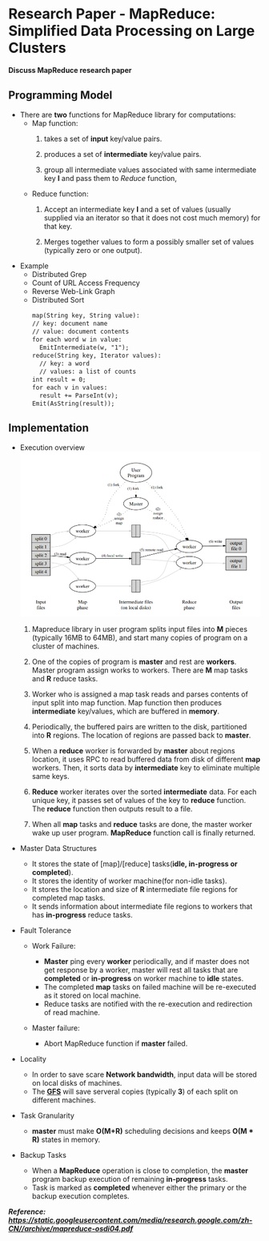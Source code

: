 # Research Paper - MapReduce: Simplified Data Processing on Large Clusters

**Discuss MapReduce research paper**
<!--more-->
## Programming Model
* There are **two** functions for MapReduce library for computations:
  * Map function:
    1. takes a set of **input** key/value pairs.

    2. produces a set of **intermediate** key/value pairs.

    3. group all intermediate values associated with same intermediate key **I** and pass them to *Reduce* function,
  * Reduce function:
    1. Accept an intermediate key **I** and a set of values (usually supplied via an iterator so that it does not cost much memory) for that key.

    2. Merges together values to form a possibly smaller set of values (typically zero or one output).
* Example
  * Distributed Grep
  * Count of URL Access Frequency
  * Reverse Web-Link Graph
  * Distributed Sort
    ```pseudo
    map(String key, String value):
    // key: document name
    // value: document contents
    for each word w in value:
      EmitIntermediate(w, "1");
    reduce(String key, Iterator values):
      // key: a word
      // values: a list of counts
    int result = 0;
    for each v in values:
      result += ParseInt(v);
    Emit(AsString(result));
    ```
## Implementation
* Execution overview
  ![Alt text](https://github.com/ArberSephirotheca/czy.github.io/raw/master/mapreduce/execution.png "Execution overview")
  1. Mapreduce library in user program splits input files into **M** pieces (typically 16MB to 64MB),
    and start many copies of program on a cluster of machines.

  2. One of the copies of program is **master** and rest are **workers**. Master program assign works to workers.
    There are **M** map tasks and **R** reduce tasks.

  3. Worker who is assigned a map task reads and parses contents of input split into map function.
    Map function then produces **intermediate** key/values, which are buffered in **memory**.
  
  4. Periodically, the buffered pairs are written to the disk, partitioned into **R** regions.
    The location of regions are passed back to **master**.

  5. When a **reduce** worker is forwarded by **master** about regions location,
    it uses RPC to read buffered data from disk of different **map** workers.
    Then, it sorts data by **intermediate** key to eliminate multiple same keys.
  
  6. **Reduce** worker iterates over the sorted **intermediate** data.
    For each unique key, it passes set of values of the key to **reduce** function.
    The **reduce** function then outputs result to a file.

  7. When all **map** tasks and **reduce** tasks are done, the master worker wake up user program.
    **MapReduce** function call is finally returned.

* Master Data Structures
  * It stores the state of [map]/[reduce] tasks(**idle, in-progress or completed**).
  * It stores the identity of worker machine(for non-idle tasks).
  * It stores the location and size of **R** intermediate file regions for completed map tasks.
  * It sends information about intermediate file regions to workers that has **in-progress** reduce tasks.

* Fault Tolerance
  * Work Failure:
    * **Master** ping every **worker** periodically, and if master does not get response by a worker,
      master will rest all tasks that are **completed** or **in-progress** on worker machine to **idle** states.
    * The completed **map** tasks on failed machine will be re-executed as it stored on local machine. 
    * Reduce tasks are notified with the re-execution and redirection of read machine.

  * Master failure:
    * Abort MapReduce function if **master** failed.

* Locality
  * In order to save scare **Network bandwidth**, input data will be stored on local disks of machines.
  * The **[GFS](https://static.googleusercontent.com/media/research.google.com/zh-CN//archive/gfs-sosp2003.pdf)** will save serveral copies (typically **3**) of each split on different machines.

* Task Granularity
  * **master** must make **O(M+R)** scheduling decisions and keeps **O(M * R)** states in memory.

* Backup Tasks
  * When a **MapReduce** operation is close to completion, the **master** program backup execution of remaining **in-progress** tasks.   
  * Task is marked as **completed** whenever either the primary or the backup execution completes. 

***Reference: https://static.googleusercontent.com/media/research.google.com/zh-CN//archive/mapreduce-osdi04.pdf***
